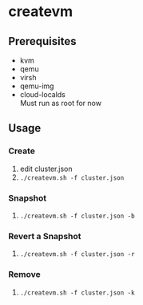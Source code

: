 # createvm
## Prerequisites
- kvm
- qemu
- virsh
- qemu-img
- cloud-localds    
Must run as root for now    
## Usage
### Create
1. edit cluster.json
2. ```./createvm.sh -f cluster.json```
### Snapshot
1. ```./createvm.sh -f cluster.json -b```
### Revert a Snapshot
1. ```./createvm.sh -f cluster.json -r```
### Remove
1. ```./createvm.sh -f cluster.json -k```

